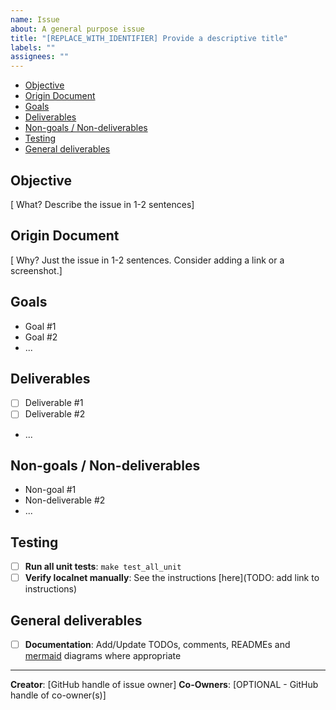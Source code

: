 ```yaml
---
name: Issue
about: A general purpose issue
title: "[REPLACE_WITH_IDENTIFIER] Provide a descriptive title"
labels: ""
assignees: ""
---
```


- [Objective](#objective)
- [Origin Document](#origin-document)
- [Goals](#goals)
- [Deliverables](#deliverables)
- [Non-goals / Non-deliverables](#non-goals--non-deliverables)
- [Testing](#testing)
- [General deliverables](#general-deliverables)

<!-- DELETE THIS COMMENT BLOCK
  After completing the following:
    1. Update _Assignee(s)_
    2. Add _Label(s)_
    3. Set _Project(s)_
    4. Specify _Epic_ and _Iteration_ under _Project_
    5. Set _Milestone_
-->

## Objective

[ What? Describe the issue in 1-2 sentences]

## Origin Document

[ Why? Just the issue in 1-2 sentences. Consider adding a link or a screenshot.]

## Goals

<!-- DELETE THIS COMMENT BLOCK
  Provide a list of goals (not tasks) driving this issue.
  These should not be actionable but provide guidance on the
  overarching goals we're aiming to achieve.
-->

- Goal #1
- Goal #2
- ...

## Deliverables

<!-- DELETE THIS COMMENT BLOCK
  Make a list of deliverables that must be done to consider this
  task/issue resolved. These should be very actionable, concrete
  and tangible.
-->

- [ ] Deliverable #1
- [ ] Deliverable #2
- ...

## Non-goals / Non-deliverables

<!-- DELETE THIS COMMENT BLOCK
  Make a list of action items that are out of scope for this issue.
  These should explicitly not be delivered as part of this issue and
  should be considered as scope creep.
-->

- Non-goal #1
- Non-deliverable #2
- ...

## Testing

<!-- DELETE THIS COMMENT BLOCK
  Remove this section if not applicable.
  Otherwise, update (add/remove) items from the list below as deemed necessary.
-->

- [ ] **Run all unit tests**: `make test_all_unit`
- [ ] **Verify localnet manually**: See the instructions [here](TODO: add link to instructions)

## General deliverables

<!-- DELETE THIS COMMENT BLOCK
  Remove this section if not applicable.
  Otherwise, update (add/remove) items from the list below as deemed necessary.
-->

- [ ] **Documentation**: Add/Update TODOs, comments, READMEs and [mermaid](https://mermaid-js.github.io/mermaid/) diagrams where appropriate

---

**Creator**: [GitHub handle of issue owner]
**Co-Owners**: [OPTIONAL - GitHub handle of co-owner(s)]

